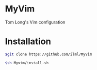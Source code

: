 # MyVim
Tom Long's Vim configuration

# Installation
```sh
$git clone https://github.com/ilml/MyVim
````
```sh
$sh Myvim/install.sh
```
